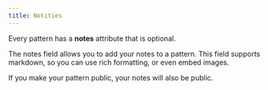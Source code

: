 ```yaml
---
title: Notities
---
```


Every pattern has a **notes** attribute that is optional.

The notes field allows you to add your notes to a pattern. This field supports markdown, so you can use rich formatting, or even embed images.

<Note>
If you make your pattern public, your notes will also be public.
</Note>
